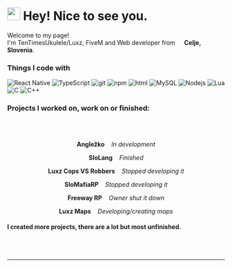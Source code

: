 <h1><img src="https://emojis.slackmojis.com/emojis/images/1531849430/4246/blob-sunglasses.gif?1531849430" width="30"/> Hey! Nice to see you.</h1>


<p>Welcome to my page! </br> I'm TenTimesUkulele/Luxz, FiveM and Web developer from <img src="https://cdn-icons-png.flaticon.com/512/206/206842.png" width="13"/> <b>Celje, Slovenia</b>. </p>
<h3>Things I code with</h3>
<p>
<img alt="React Native" src="https://img.shields.io/badge/-React%20Native-61DAFB?style=flat-square&logo=react&logoColor=white" />
<img alt="TypeScript" src="https://img.shields.io/badge/-TypeScript-007ACC?style=flat-square&logo=typescript&logoColor=white" />
<img alt="git" src="https://img.shields.io/badge/-Git-F05032?style=flat-square&logo=git&logoColor=white" />
<img alt="npm" src="https://img.shields.io/badge/-NPM-CB3837?style=flat-square&logo=npm&logoColor=white" />
<img alt="html" src="https://img.shields.io/badge/-HTML5-E34F26?style=flat-square&logo=html5&logoColor=white" />
<img alt="MySQL" src="https://img.shields.io/badge/-MySQL-4479A1?style=flat-square&logo=mysql&logoColor=white" />
<img alt="Nodejs" src="https://img.shields.io/badge/-Nodejs-43853d?style=flat-square&logo=Node.js&logoColor=white" />
<img alt="Lua" src="https://img.shields.io/badge/-Lua-2C2D72?style=flat-square&logo=lua&logoColor=white" />
<img alt="C" src="https://img.shields.io/badge/-C-A8B9CC?style=flat-square&logo=c&logoColor=white" />
<img alt="C++" src="https://img.shields.io/badge/-C++-00599C?style=flat-square&logo=c%2B%2B&logoColor=white" />
</p>
<h3 allign="center">Projects I worked on, work on or finished:</h3><br><br>
<p align="center"><strong>Angležko</strong> &nbsp;&nbsp; <em>In development</em></p>
<p align="center"><strong>SloLang</strong> &nbsp;&nbsp; <em>Finished</em></p>
<p align="center"><strong>Luxz Cops VS Robbers</strong> &nbsp;&nbsp; <em>Stopped developing it</em></p>
<p align="center"><strong>SloMafiaRP</strong> &nbsp;&nbsp; <em>Stopped developing it</em></p>
<p align="center"><strong>Freeway RP</strong> &nbsp;&nbsp; <em>Owner shut it down</em></p>
<p align="center"><strong>Luxz Maps</strong> &nbsp;&nbsp; <em>Developing/creating maps</em></p>
<h4 allign="center">I created more projects, there are a lot but most unfinished.</h4><br><br>

------------

